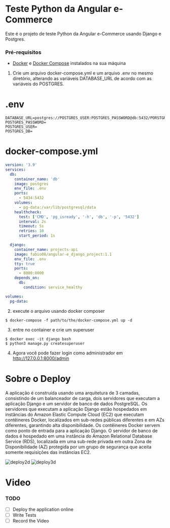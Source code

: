 # Teste Python da Angular e-Commerce

Este é o projeto de teste Python da Angular e-Commerce usando Django e Postgres.


### Pré-requisitos
- [Docker](https://docs.docker.com/engine/install/) e [Docker Compose](https://docs.docker.com/compose/install/) instalados na sua máquina

1. Crie um arquivo docker-compose.yml e um arquivo .env no mesmo diretório, alterando as variáveis DATABASE_URL de acordo com as variáveis do POSTGRES.

# .env
```
DATABASE_URL=postgres://POSTGRES_USER:POSTGRES_PASSWORD@db:5432/PORSTGRES_DB
POSTGRES_PASSWORD=
POSTGRES_USER=
POSTGRES_DB=
```

# docker-compose.yml
```YAML
version: '3.9'
services:
  db:
    container_name: 'db'
    image: postgres
    env_file: .env
    ports:
      - 5434:5432
    volumes:
      - pg-data:/var/lib/postgresql/data
    healthcheck:
      test: ['CMD', 'pg_isready', '-h', 'db', '-p', '5432']
      interval: 2s
      timeout: 5s
      retries: 10
      start_period: 1s

  django:
    container_name: projects-api
    image: fabio08/angular-e_django_project:1.1
    env_file: .env
    tty: true
    ports:
      - 8000:8000
    depends_on:
      db:
        condition: service_healthy

volumes:
  pg-data:

```
2. execute o arquivo usando docker composer
```
$ docker-compose -f path/to/the/docker-compose.yml up -d
```
3. entre no container e crie um superuser
```
$ docker exec -it django bash
$ python3 manage.py createsuperuser
```
4. Agora você pode fazer login como administrador em http://127.0.0.1:8000/admin

# Sobre o Deploy
A aplicação é construída usando uma arquitetura de 3 camadas, consistindo de um balanceador de carga, dois servidores que executam a aplicação Django e um servidor de banco de dados PostgreSQL. Os servidores que executam a aplicação Django estão hospedados em instâncias do Amazon Elastic Compute Cloud (EC2) que executam contêineres Docker, localizados em sub-redes públicas diferentes e em AZs diferentes, garantindo alta disponibilidade. Os contêineres Docker servem como ponto de entrada para a aplicação Django. O servidor de banco de dados é hospedado em uma instância do Amazon Relational Database Service (RDS), localizada em uma sub-rede privada em outra Zona de Disponibilidade (AZ) protegida por um grupo de segurança que aceita somente requisições das instâncias EC2.

![deploy2d](https://i.imgur.com/6YlzCca.png)
![deploy3d](https://i.imgur.com/waQYSNV.png)

# Video

### TODO
- [ ] Deploy the application online
- [ ] Write Tests
- [ ] Record the Video